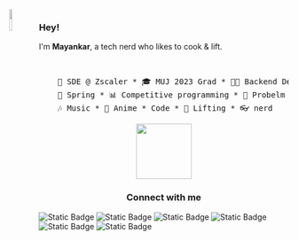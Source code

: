 <img align="left" src="https://github.com/user-attachments/assets/bbb005fc-8ef5-490c-9a27-753488f351ec" width="10%" />

### Hey!

I'm **Mayankar**, a tech nerd who likes to cook & lift.

<br/>

<pre>
	💼 SDE @ Zscaler * 🎓 MUJ 2023 Grad * 👨‍💻 Backend Dev * 💻 Systems enthusiast
	👾 Spring * 📊 Competitive programming * 💭 Probelm Solving * 🔒 Cloud Security
	🎶 Music * 🏯 Anime * Code * 💪 Lifting * 👓 nerd
</pre>

<p align="center">
	<img src="https://github.com/user-attachments/assets/b84a35db-0472-484e-9e71-049a7ed21086" height="100" text-align="center"/>
</p>

<div>
<h3 style="text-align:center;">Connect with me</h3>
</div>

![Static Badge](https://img.shields.io/badge/gmail-%23ff0000)
![Static Badge](https://img.shields.io/badge/linkedin-blue)
![Static Badge](https://img.shields.io/badge/leetcode-%23ff9500)
![Static Badge](https://img.shields.io/badge/codechef-white)
![Static Badge](https://img.shields.io/badge/codeforces-black)
![Static Badge](https://img.shields.io/badge/atcoder-lightgrey)
